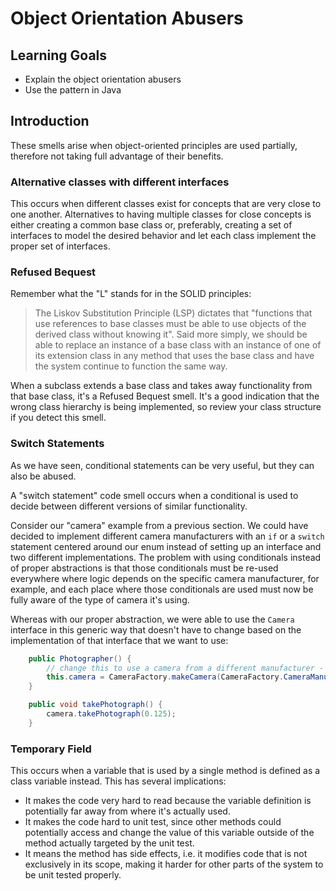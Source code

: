 # Object Orientation Abusers

## Learning Goals

- Explain the object orientation abusers
- Use the pattern in Java

## Introduction

These smells arise when object-oriented principles are used partially, therefore
not taking full advantage of their benefits.

### Alternative classes with different interfaces

This occurs when different classes exist for concepts that are very close to one
another. Alternatives to having multiple classes for close concepts is either
creating a common base class or, preferably, creating a set of interfaces to
model the desired behavior and let each class implement the proper set of
interfaces.

### Refused Bequest

Remember what the "L" stands for in the SOLID principles:

> The Liskov Substitution Principle (LSP) dictates that "functions that use
> references to base classes must be able to use objects of the derived class
> without knowing it". Said more simply, we should be able to replace an
> instance of a base class with an instance of one of its extension class in any
> method that uses the base class and have the system continue to function the
> same way.

When a subclass extends a base class and takes away functionality from that base
class, it's a Refused Bequest smell. It's a good indication that the wrong class
hierarchy is being implemented, so review your class structure if you detect
this smell.

### Switch Statements

As we have seen, conditional statements can be very useful, but they can also be
abused.

A "switch statement" code smell occurs when a conditional is used to decide
between different versions of similar functionality.

Consider our "camera" example from a previous section. We could have decided to
implement different camera manufacturers with an `if` or a `switch` statement
centered around our enum instead of setting up an interface and two different
implementations. The problem with using conditionals instead of proper
abstractions is that those conditionals must be re-used everywhere where logic
depends on the specific camera manufacturer, for example, and each place where
those conditionals are used must now be fully aware of the type of camera it's
using.

Whereas with our proper abstraction, we were able to use the `Camera` interface
in this generic way that doesn't have to change based on the implementation of
that interface that we want to use:

```java
    public Photographer() {
        // change this to use a camera from a different manufacturer - everything else stays the same
        this.camera = CameraFactory.makeCamera(CameraFactory.CameraManufacturer.CANON_FILM);
    }

    public void takePhotograph() {
        camera.takePhotograph(0.125);
    }
```

### Temporary Field

This occurs when a variable that is used by a single method is defined as a
class variable instead. This has several implications:

- It makes the code very hard to read because the variable definition is
  potentially far away from where it's actually used.
- It makes the code hard to unit test, since other methods could potentially
  access and change the value of this variable outside of the method actually
  targeted by the unit test.
- It means the method has side effects, i.e. it modifies code that is not
  exclusively in its scope, making it harder for other parts of the system to be
  unit tested properly.
